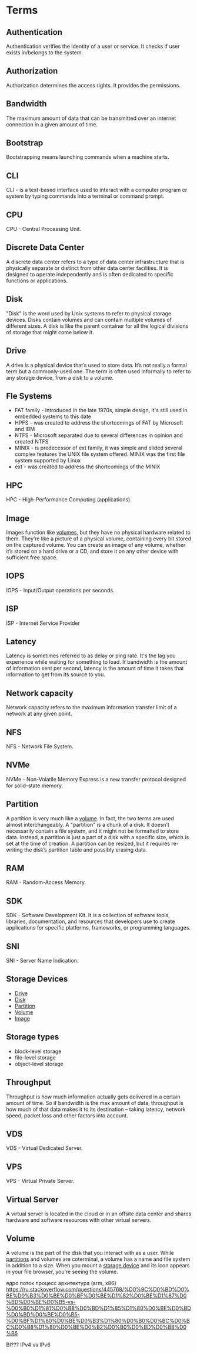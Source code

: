 # Terms

## Authentication
Authentication verifies the identity of a user or service. It checks if
user exists in/belongs to the system.

## Authorization
Authorization determines the access rights. It provides the permissions.

## Bandwidth
The maximum amount of data that can be transmitted over an internet connection
in a given amount of time.

## Bootstrap
Bootstrapping means launching commands when a machine starts.

## CLI
CLI - is a text-based interface used to interact with a computer program or
system by typing commands into a terminal or command prompt.

## CPU
CPU - Central Processing Unit.

## Discrete Data Center
A discrete data center refers to a type of data center infrastructure that is
physically separate or distinct from other data center facilities. It is
designed to operate independently and is often dedicated to specific functions
or applications.

## Disk
"Disk" is the word used by Unix systems to refer to physical storage devices.
Disks contain volumes and can contain multiple volumes of different sizes.
A disk is like the parent container for all the logical divisions of storage
that might come below it.

## Drive
A drive is a physical device that’s used to store data. It’s not really a formal
term but a commonly-used one. The term is often used informally to refer to any
storage device, from a disk to a volume.

## Fle Systems
* FAT family -  introduced in the late 1970s, simple design, it's still used in
embedded systems to this date
* HPFS - was created to address the shortcomings of FAT by Microsoft and IBM
* NTFS - Microsoft separated due to several differences in opinion and created
NTFS
* MINIX - is predecessor of ext family, it was simple and elided several complex
features the UNIX file system offered. MINIX was the first file system supported
by Linux
* ext - was created to address the shortcomings of the MINIX

## HPC
HPC - High-Performance Computing (applications).

## Image
Images function like [volumes](#volume), but they have no physical hardware
related to them. They’re like a picture of a physical volume, containing every
bit stored on the captured volume. You can create an image of any volume,
whether it’s stored on a hard drive or a CD, and store it on any other device
with sufficient free space.

## IOPS
IOPS  - Input/Output operations per seconds.

## ISP
ISP - Internet Service Provider

## Latency
Latency is sometimes referred to as delay or ping rate. It's the lag you
experience while waiting for something to load. If bandwidth is the amount of
information sent per second, latency is the amount of time it takes that
information to get from its source to you.

## Network capacity
Network capacity refers to the maximum information transfer limit of a network
at any given point.

## NFS
NFS - Network File System.

## NVMe
NVMe - Non-Volatile Memory Express is a new transfer protocol designed for
solid-state memory.

## Partition
A partition is very much like a [volume](#volume). In fact, the two terms are
used almost interchangeably. A "partition" is a chunk of a disk. It doesn’t
necessarily contain a file system, and it might not be formatted to store data.
Instead, a partition is just a part of a disk with a specific size, which is set
at the time of creation. A partition can be resized, but it requires re-writing
the disk’s partition table and possibly erasing data.

## RAM
RAM - Random-Access Memory.

## SDK
SDK - Software Development Kit. It is a collection of software tools,
libraries, documentation, and resources that developers use to create
applications for specific platforms, frameworks, or programming languages.

## SNI
SNI - Server Name Indication.

## Storage Devices
* [Drive](#drive)
* [Disk](#disk)
* [Partition](#partition)
* [Volume](#volume)
* [Image](#image)

## Storage types
* block-level storage
* file-level storage
* object-level storage

## Throughput
Throughput is how much information actually gets delivered in a certain amount
of time. So if bandwidth is the max amount of data, throughput is how much of
that data makes it to its destination – taking latency,
network speed,
packet loss and other factors into account.

## VDS
VDS - Virtual Dedicated Server.

## VPS
VPS - Virtual Private Server.

## Virtual Server
A virtual server is located in the cloud or in an offsite data center and shares
hardware and software resources with other virtual servers.

## Volume
A volume is the part of the disk that you interact with as a user. While
[partitions](#partition) and volumes are coterminal, a volume has a name and
file system in addition to a size. When you mount a
[storage device](#storage-devices) and its icon appears in your file browser,
you’re seeing the volume.


ядро
поток
процесс
архитектура (arm, x86)
https://ru.stackoverflow.com/questions/445768/%D0%9C%D0%BD%D0%BE%D0%B3%D0%BE%D0%BF%D0%BE%D1%82%D0%BE%D1%87%D0%BD%D0%BE%D0%B5-vs-%D0%B0%D1%81%D0%B8%D0%BD%D1%85%D1%80%D0%BE%D0%BD%D0%BD%D0%BE%D0%B5-%D0%BF%D1%80%D0%BE%D0%B3%D1%80%D0%B0%D0%BC%D0%BC%D0%B8%D1%80%D0%BE%D0%B2%D0%B0%D0%BD%D0%B8%D0%B5


BI???
IPv4 vs IPv6
